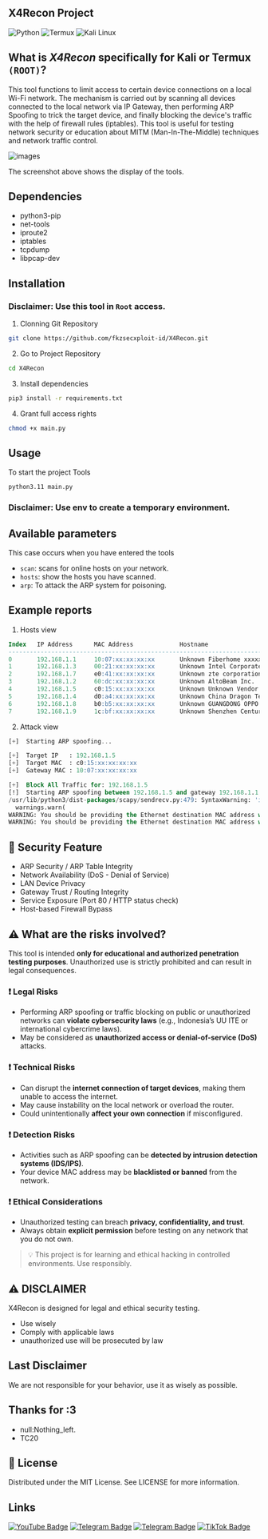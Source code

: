 ## X4Recon Project
![Python](https://img.shields.io/badge/Code-Python-blue?style=flat&logo=python&logoColor=white)
![Termux](https://img.shields.io/badge/Platform-Termux-brightgreen?style=flat&logo=android&logoColor=white)
![Kali Linux](https://img.shields.io/badge/Platform-Kali_Linux-black?style=flat&logo=kalilinux&logoColor=white)

## What is ***X4Recon*** specifically for Kali or Termux `(ROOT)`?
This tool functions to limit access to certain device connections on a local Wi-Fi network. The mechanism is carried out by scanning all devices connected to the local network via IP Gateway, then performing ARP Spoofing to trick the target device, and finally blocking the device's traffic with the help of firewall rules (iptables). This tool is useful for testing network security or education about MITM (Man-In-The-Middle) techniques and network traffic control.

![images](https://files.catbox.moe/1lhugo.png)

The screenshot above shows the display of the tools.

## Dependencies
- python3-pip
- net-tools 
- iproute2 
- iptables 
- tcpdump 
- libpcap-dev

## Installation
### Disclaimer: Use this tool in `Root` access.

1. Clonning Git Repository
```bash
git clone https://github.com/fkzsecxploit-id/X4Recon.git
```

2. Go to Project Repository
```bash
cd X4Recon
```

3. Install dependencies
```bash
pip3 install -r requirements.txt
```

4. Grant full access rights
```bash
chmod +x main.py
```

## Usage
To start the project Tools

```bash
python3.11 main.py
```

### Disclaimer: Use env to create a temporary environment.

## Available parameters
This case occurs when you have entered the tools

- `scan`: scans for online hosts on your network.
- `hosts`: show the hosts you have scanned.
- `arp`: To attack the ARP system for poisoning.

## Example reports

1. Hosts view
```sql
Index   IP Address      MAC Address             Hostname                Vendor
----------------------------------------------------------------------------------------------------
0       192.168.1.1     10:07:xx:xx:xx:xx       Unknown Fiberhome xxxxxxxxxx Technologies Co.,LTD
1       192.168.1.3     00:21:xx:xx:xx:xx       Unknown Intel Corporate
2       192.168.1.7     e0:41:xx:xx:xx:xx       Unknown zte corporation
3       192.168.1.2     60:dc:xx:xx:xx:xx       Unknown AltoBeam Inc.
4       192.168.1.5     c0:15:xx:xx:xx:xx       Unknown Unknown Vendor
5       192.168.1.4     d0:a4:xx:xx:xx:xx       Unknown China Dragon Technology Limited
6       192.168.1.8     b0:b5:xx:xx:xx:xx       Unknown GUANGDONG OPPO MOBILE TELECOMMUNICATIONS CORP.,LTD
7       192.168.1.9     1c:bf:xx:xx:xx:xx       Unknown Shenzhen Century Xinyang Technology Co., Ltd
```

2. Attack view
```sql
[+]  Starting ARP spoofing...

[+]  Target IP   : 192.168.1.5
[+]  Target MAC  : c0:15:xx:xx:xx:xx
[+]  Gateway MAC : 10:07:xx:xx:xx:xx

[+]  Block All Traffic for: 192.168.1.5
[!]  Starting ARP spoofing between 192.168.1.5 and gateway 192.168.1.1...
/usr/lib/python3/dist-packages/scapy/sendrecv.py:479: SyntaxWarning: 'iface' has no effect on L3 I/O send(). For multicast/link-local see https://scapy.readthedocs.io/en/latest/usage.html#multicast
  warnings.warn(
WARNING: You should be providing the Ethernet destination MAC address when sending an is-at ARP.
WARNING: You should be providing the Ethernet destination MAC address when sending an is-at ARP.
```

## 🔐 Security Feature 
- ARP Security / ARP Table Integrity
- Network Availability (DoS - Denial of Service)
- LAN Device Privacy
- Gateway Trust / Routing Integrity
- Service Exposure (Port 80 / HTTP status check)
- Host-based Firewall Bypass

## ⚠️ What are the risks involved?

This tool is intended **only for educational and authorized penetration testing purposes**. Unauthorized use is strictly prohibited and can result in legal consequences.

### ❗ Legal Risks
- Performing ARP spoofing or traffic blocking on public or unauthorized networks can **violate cybersecurity laws** (e.g., Indonesia’s UU ITE or international cybercrime laws).
- May be considered as **unauthorized access or denial-of-service (DoS)** attacks.

### ❗ Technical Risks
- Can disrupt the **internet connection of target devices**, making them unable to access the internet.
- May cause instability on the local network or overload the router.
- Could unintentionally **affect your own connection** if misconfigured.

### ❗ Detection Risks
- Activities such as ARP spoofing can be **detected by intrusion detection systems (IDS/IPS)**.
- Your device MAC address may be **blacklisted or banned** from the network.

### ❗ Ethical Considerations
- Unauthorized testing can breach **privacy, confidentiality, and trust**.
- Always obtain **explicit permission** before testing on any network that you do not own.

> 💡 This project is for learning and ethical hacking in controlled environments. Use responsibly.

## ⚠️ DISCLAIMER
X4Recon is designed for legal and ethical security testing.
- Use wisely
- Comply with applicable laws
- unauthorized use will be prosecuted by law

## Last Disclaimer
We are not responsible for your behavior, use it as wisely as possible.

## Thanks for :3
- null:Nothing_left.
- TC20

## 📜 License
Distributed under the MIT License. See LICENSE for more information.

## Links
[![YouTube Badge](https://img.shields.io/static/v1?label=|&message=YouTube&color=red&style=for-the-badge&logo=youtube&logoColor=white)](https://youtube.com/@fkzz_id?si=2iKh-_gak2JPjffW) [![Telegram Badge](https://img.shields.io/static/v1?label=|&message=Telegram&color=lightblue&style=for-the-badge&logo=telegram&logoColor=white)](https://t.me/fkzsec) [![Telegram Badge](https://img.shields.io/static/v1?label=|&message=Telegram2&color=lightblue&style=for-the-badge&logo=telegram&logoColor=white)](https://t.me/ton619cyber) [![TikTok Badge](https://img.shields.io/static/v1?label=|&message=TikTok&color=Gray&style=for-the-badge&logo=tiktok&logoColor=white)](https://tiktok.com/@fkzsec.id)
  
